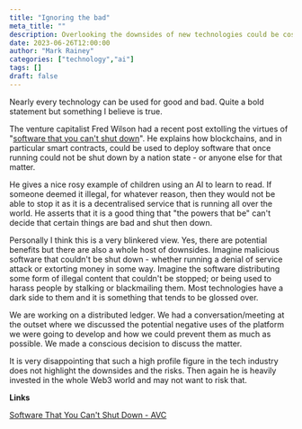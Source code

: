 ```yaml
---
title: "Ignoring the bad"
meta_title: ""
description: Overlooking the downsides of new technologies could be costly
date: 2023-06-26T12:00:00
author: "Mark Rainey"
categories: ["technology","ai"]
tags: []
draft: false
---
```


Nearly every technology can be used for good and bad. Quite a bold statement but something I believe is true.


The venture capitalist Fred Wilson had a recent post extolling the virtues of "[software that you can't shut down](https://avc.com/2023/06/software-that-you-cant-shut-down/)". He explains how blockchains, and in particular smart contracts, could be used to deploy software that once running could not be shut down by a nation state - or anyone else for that matter.

He gives a nice rosy example of children using an AI to learn to read. If someone deemed it illegal, for whatever reason, then they would not be able to stop it as it is a decentralised service that is running all over the world. He asserts that it is a good thing that "the powers that be" can't decide that certain things are bad and shut then down.

Personally I think this is a very blinkered view. Yes, there are potential benefits but there are also a whole host of downsides. Imagine malicious software that couldn't be shut down - whether running a denial of service attack or extorting money in some way. Imagine the software distributing some form of illegal content that couldn't be stopped; or being used to harass people by stalking or blackmailing them. Most technologies have a dark side to them and it is something that tends to be glossed over. 

We are working on a distributed ledger. We had a conversation/meeting at the outset where we discussed the potential negative uses of the platform we were going to develop and how we could prevent them as much as possible. We made a conscious decision to discuss the matter.

It  is very disappointing that such a high profile figure in the tech industry does not highlight the downsides and the risks. Then again he is heavily invested in the whole Web3 world and may not want to risk that.

__Links__

[Software That You Can&#039;t Shut Down - AVC](https://avc.com/2023/06/software-that-you-cant-shut-down)
